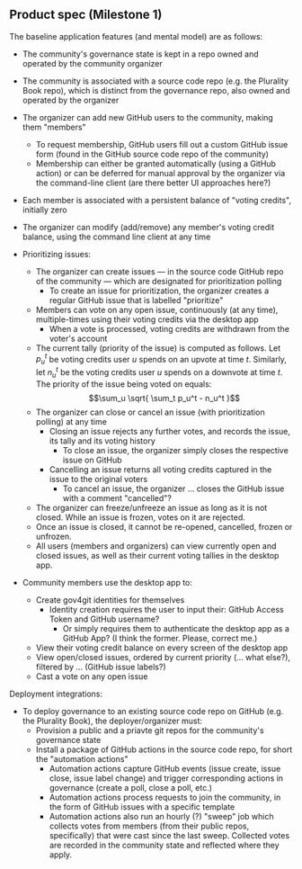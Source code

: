 ## Product spec (Milestone 1)

The baseline application features (and mental model) are as follows:

- The community's governance state is kept in a repo owned and operated by the community organizer
- The community is associated with a source code repo (e.g. the Plurality Book repo), which is distinct from the governance repo, also owned and operated by the organizer

- The organizer can add new GitHub users to the community, making them "members"
	- To request membership, GitHub users fill out a custom GitHub issue form (found in the GitHub source code repo of the community)
	- Membership can either be granted automatically (using a GitHub action) or can be deferred for manual approval by the organizer via the command-line client (are there better UI approaches here?)

- Each member is associated with a persistent balance of "voting credits", initially zero
- The organizer can modify (add/remove) any member's voting credit balance, using the command line client at any time

- Prioritizing issues:
	- The organizer can create issues — in the source code GitHub repo of the community — which are designated for prioritization polling
		- To create an issue for prioritization, the organizer creates a regular GitHub issue that is labelled "prioritize"
	- Members can vote on any open issue, continuously (at any time), multiple-times using their voting credits via the desktop app
		- When a vote is processed, voting credits are withdrawn from the voter's account
	- The current tally (priority of the issue) is computed as follows. Let $p_u^t$ be voting credits user $u$ spends on an upvote at time $t$. Similarly, let $n_u^t$ be the voting credits user $u$ spends on a downvote at time $t$. The priority of the issue being voted on equals:
     $$\sum_u \sqrt{ \sum_t p_u^t - n_u^t }$$
	- The organizer can close or cancel an issue (with prioritization polling) at any time
		- Closing an issue rejects any further votes, and records the issue, its tally and its voting history
			- To close an issue, the organizer simply closes the respective issue on GitHub
		- Cancelling an issue returns all voting credits captured in the issue to the original voters
			- To cancel an issue, the organizer ... closes the GitHub issue with a comment "cancelled"?
	- The organizer can freeze/unfreeze an issue as long as it is not closed. While an issue is frozen, votes on it are rejected.
	- Once an issue is closed, it cannot be re-opened, cancelled, frozen or unfrozen.
	- All users (members and organizers) can view currently open and closed issues, as well as their current voting tallies in the desktop app.

- Community members use the desktop app to:
	- Create gov4git identities for themselves
		- Identity creation requires the user to input their: GitHub Access Token and GitHub username?
			- Or simply requires them to authenticate the desktop app as a GitHub App? (I think the former. Please, correct me.)
	- View their voting credit balance on every screen of the desktop app
	- View open/closed issues, ordered by current priority (... what else?), filtered by ... (GitHub issue labels?)
	- Cast a vote on any open issue

Deployment integrations:

- To deploy governance to an existing source code repo on GitHub (e.g. the Plurality Book), the deployer/organizer must:
	- Provision a public and a priavte git repos for the community's governance state
	- Install a package of GitHub actions in the source code repo, for short the "automation actions"
		- Automation actions capture GitHub events (issue create, issue close, issue label change) and trigger corresponding actions in governance (create a poll, close a poll, etc.)
		- Automation actions process requests to join the community, in the form of GitHub issues with a specific template
		- Automation actions also run an hourly (?) "sweep" job which collects votes from members (from their public repos, specifically) that were cast since the last sweep. Collected votes are recorded in the community state and reflected where they apply.
